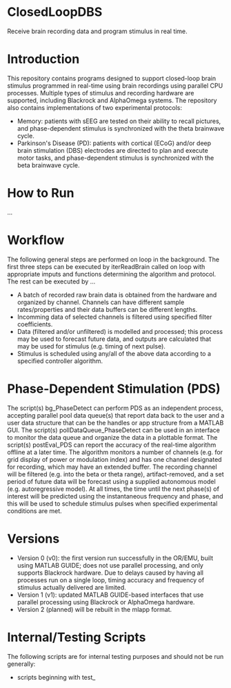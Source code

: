 # ClosedLoopDBS
 Receive brain recording data and program stimulus in real time.

# Introduction 
 This repository contains programs designed to support closed-loop brain stimulus programmed in real-time using brain recordings using parallel CPU processes. Multiple types of stimulus and recording hardware are supported, including Blackrock and AlphaOmega systems. The repository also contains implementations of two experimental protocols: 
 - Memory: patients with sEEG are tested on their ability to recall pictures, and phase-dependent stimulus is synchronized with the theta brainwave cycle.
 - Parkinson's Disease (PD): patients with cortical (ECoG) and/or deep brain stimulation (DBS) electrodes are directed to plan and execute motor tasks, and phase-dependent stimulus is synchronized with the beta brainwave cycle.

# How to Run 
 ...

# Workflow 
 The following general steps are performed on loop in the background. The first three steps can be executed by iterReadBrain called on loop with appropriate imputs and functions determining the algorithm and protocol. The rest can be executed by ...
 - A batch of recorded raw brain data is obtained from the hardware and organized by channel. Channels can have different sample rates/properties and their data buffers can be different lengths.
 - Incomming data of selected channels is filtered using specified filter coefficients.
 - Data (filtered and/or unfiltered) is modelled and processed; this process may be used to forecast future data, and outputs are calculated that may be used for stimulus (e.g. timing of next pulse).
 - Stimulus is scheduled using any/all of the above data according to a specified controller algorithm.

# Phase-Dependent Stimulation (PDS) 
 The script(s) bg_PhaseDetect can perform PDS as an independent process, accepting parallel pool data queue(s) that report data back to the user and a user data structure that can be the handles or app structure from a MATLAB GUI. The script(s) pollDataQueue_PhaseDetect can be used in an interface to monitor the data queue and organize the data in a plottable format. The script(s) postEval_PDS can report the accuracy of the real-time algorithm offline at a later time. 
 The algorithm monitors a number of channels (e.g. for grid display of power or modulation index) and has one channel designated for recording, which may have an extended buffer. The recording channel will be filtered (e.g. into the beta or theta range), artifact-removed, and a set period of future data will be forecast using a supplied autonomous model (e.g. autoregressive model). At all times, the time until the next phase(s) of interest will be predicted using the instantaneous frequency and phase, and this will be used to schedule stimulus pulses when specified experimental conditions are met. 

# Versions 
 - Version 0 (v0): the first version run successfully in the OR/EMU, built using MATLAB GUIDE; does not use parallel processing, and only supports Blackrock hardware. Due to delays caused by having all processes run on a single loop, timing accuracy and frequency of stimulus actually delivered are limited.
 - Version 1 (v1): updated MATLAB GUIDE-based interfaces that use parallel processing using Blackrock or AlphaOmega hardware.
 - Version 2 (planned) will be rebuilt in the mlapp format.

# Internal/Testing Scripts 
 The following scripts are for internal testing purposes and should not be run generally: 
 - scripts beginning with test_
